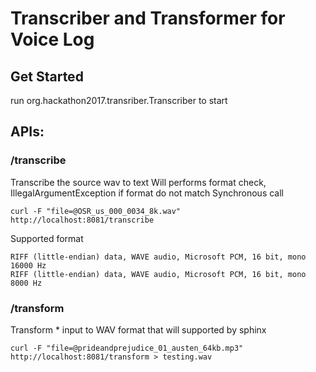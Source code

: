 

# Transcriber and Transformer for Voice Log

## Get Started

run org.hackathon2017.transriber.Transcriber to start


## APIs:

### /transcribe
Transcribe the source wav to text
Will performs format check, IllegalArgumentException if format do not match
Synchronous call

```
curl -F "file=@OSR_us_000_0034_8k.wav" http://localhost:8081/transcribe
```

Supported format
```
RIFF (little-endian) data, WAVE audio, Microsoft PCM, 16 bit, mono 16000 Hz
RIFF (little-endian) data, WAVE audio, Microsoft PCM, 16 bit, mono 8000 Hz
```

### /transform
Transform * input to WAV format that will supported by sphinx

```
curl -F "file=@prideandprejudice_01_austen_64kb.mp3" http://localhost:8081/transform > testing.wav
```
